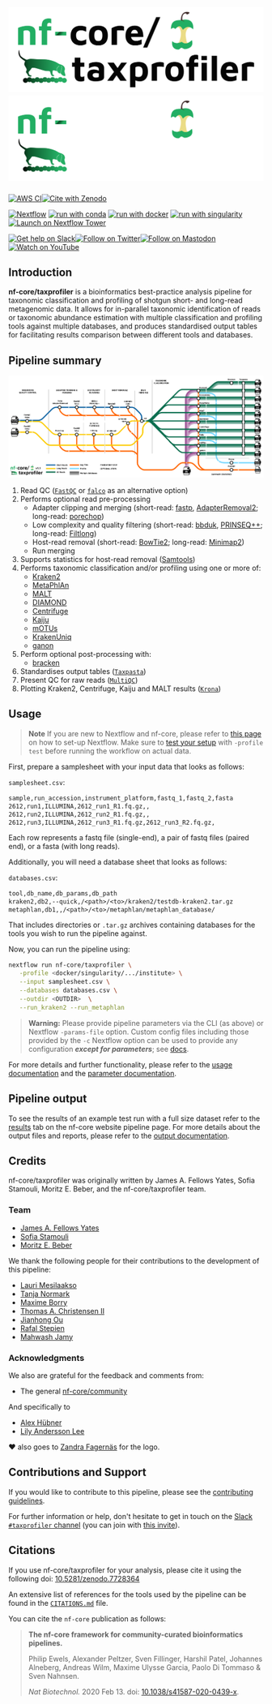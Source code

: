 # ![nf-core/taxprofiler](docs/images/nf-core-taxprofiler_logo_custom_light.png#gh-light-mode-only) ![nf-core/taxprofiler](docs/images/nf-core-taxprofiler_logo_custom_dark.png#gh-dark-mode-only)

[![AWS CI](https://img.shields.io/badge/CI%20tests-full%20size-FF9900?labelColor=000000&logo=Amazon%20AWS)](https://nf-co.re/taxprofiler/results)[![Cite with Zenodo](http://img.shields.io/badge/DOI-10.5281/zenodo.7728364-1073c8?labelColor=000000)](https://doi.org/10.5281/zenodo.7728364)

[![Nextflow](https://img.shields.io/badge/nextflow%20DSL2-%E2%89%A523.04.0-23aa62.svg)](https://www.nextflow.io/)
[![run with conda](http://img.shields.io/badge/run%20with-conda-3EB049?labelColor=000000&logo=anaconda)](https://docs.conda.io/en/latest/)
[![run with docker](https://img.shields.io/badge/run%20with-docker-0db7ed?labelColor=000000&logo=docker)](https://www.docker.com/)
[![run with singularity](https://img.shields.io/badge/run%20with-singularity-1d355c.svg?labelColor=000000)](https://sylabs.io/docs/)
[![Launch on Nextflow Tower](https://img.shields.io/badge/Launch%20%F0%9F%9A%80-Nextflow%20Tower-%234256e7)](https://tower.nf/launch?pipeline=https://github.com/nf-core/taxprofiler)

[![Get help on Slack](http://img.shields.io/badge/slack-nf--core%20%23taxprofiler-4A154B?labelColor=000000&logo=slack)](https://nfcore.slack.com/channels/taxprofiler)[![Follow on Twitter](http://img.shields.io/badge/twitter-%40nf__core-1DA1F2?labelColor=000000&logo=twitter)](https://twitter.com/nf_core)[![Follow on Mastodon](https://img.shields.io/badge/mastodon-nf__core-6364ff?labelColor=FFFFFF&logo=mastodon)](https://mstdn.science/@nf_core)[![Watch on YouTube](http://img.shields.io/badge/youtube-nf--core-FF0000?labelColor=000000&logo=youtube)](https://www.youtube.com/c/nf-core)

## Introduction

**nf-core/taxprofiler** is a bioinformatics best-practice analysis pipeline for taxonomic classification and profiling of shotgun short- and long-read metagenomic data. It allows for in-parallel taxonomic identification of reads or taxonomic abundance estimation with multiple classification and profiling tools against multiple databases, and produces standardised output tables for facilitating results comparison between different tools and databases.

## Pipeline summary

![](docs/images/taxprofiler_tube.png)

1. Read QC ([`FastQC`](https://www.bioinformatics.babraham.ac.uk/projects/fastqc/) or [`falco`](https://github.com/smithlabcode/falco) as an alternative option)
2. Performs optional read pre-processing
   - Adapter clipping and merging (short-read: [fastp](https://github.com/OpenGene/fastp), [AdapterRemoval2](https://github.com/MikkelSchubert/adapterremoval); long-read: [porechop](https://github.com/rrwick/Porechop))
   - Low complexity and quality filtering (short-read: [bbduk](https://jgi.doe.gov/data-and-tools/software-tools/bbtools/), [PRINSEQ++](https://github.com/Adrian-Cantu/PRINSEQ-plus-plus); long-read: [Filtlong](https://github.com/rrwick/Filtlong))
   - Host-read removal (short-read: [BowTie2](http://bowtie-bio.sourceforge.net/bowtie2/); long-read: [Minimap2](https://github.com/lh3/minimap2))
   - Run merging
3. Supports statistics for host-read removal ([Samtools](http://www.htslib.org/))
4. Performs taxonomic classification and/or profiling using one or more of:
   - [Kraken2](https://ccb.jhu.edu/software/kraken2/)
   - [MetaPhlAn](https://huttenhower.sph.harvard.edu/metaphlan/)
   - [MALT](https://uni-tuebingen.de/fakultaeten/mathematisch-naturwissenschaftliche-fakultaet/fachbereiche/informatik/lehrstuehle/algorithms-in-bioinformatics/software/malt/)
   - [DIAMOND](https://github.com/bbuchfink/diamond)
   - [Centrifuge](https://ccb.jhu.edu/software/centrifuge/)
   - [Kaiju](https://kaiju.binf.ku.dk/)
   - [mOTUs](https://motu-tool.org/)
   - [KrakenUniq](https://github.com/fbreitwieser/krakenuniq)
   - [ganon](https://pirovc.github.io/ganon/)
5. Perform optional post-processing with:
   - [bracken](https://ccb.jhu.edu/software/bracken/)
6. Standardises output tables ([`Taxpasta`](https://taxpasta.readthedocs.io))
7. Present QC for raw reads ([`MultiQC`](http://multiqc.info/))
8. Plotting Kraken2, Centrifuge, Kaiju and MALT results ([`Krona`](https://hpc.nih.gov/apps/kronatools.html))

## Usage

> **Note**
> If you are new to Nextflow and nf-core, please refer to [this page](https://nf-co.re/docs/usage/installation) on how
> to set-up Nextflow. Make sure to [test your setup](https://nf-co.re/docs/usage/introduction#how-to-run-a-pipeline)
> with `-profile test` before running the workflow on actual data.

First, prepare a samplesheet with your input data that looks as follows:

`samplesheet.csv`:

```csv
sample,run_accession,instrument_platform,fastq_1,fastq_2,fasta
2612,run1,ILLUMINA,2612_run1_R1.fq.gz,,
2612,run2,ILLUMINA,2612_run2_R1.fq.gz,,
2612,run3,ILLUMINA,2612_run3_R1.fq.gz,2612_run3_R2.fq.gz,
```

Each row represents a fastq file (single-end), a pair of fastq files (paired end), or a fasta (with long reads).

Additionally, you will need a database sheet that looks as follows:

`databases.csv`:

```
tool,db_name,db_params,db_path
kraken2,db2,--quick,/<path>/<to>/kraken2/testdb-kraken2.tar.gz
metaphlan,db1,,/<path>/<to>/metaphlan/metaphlan_database/
```

That includes directories or `.tar.gz` archives containing databases for the tools you wish to run the pipeline against.

Now, you can run the pipeline using:

```bash
nextflow run nf-core/taxprofiler \
   -profile <docker/singularity/.../institute> \
   --input samplesheet.csv \
   --databases databases.csv \
   --outdir <OUTDIR>  \
   --run_kraken2 --run_metaphlan
```

> **Warning:**
> Please provide pipeline parameters via the CLI (as above) or Nextflow `-params-file` option. Custom config files including those
> provided by the `-c` Nextflow option can be used to provide any configuration _**except for parameters**_;
> see [docs](https://nf-co.re/usage/configuration#custom-configuration-files).

For more details and further functionality, please refer to the [usage documentation](https://nf-co.re/taxprofiler/usage) and the [parameter documentation](https://nf-co.re/taxprofiler/parameters).

## Pipeline output

To see the results of an example test run with a full size dataset refer to the [results](https://nf-co.re/taxprofiler/results) tab on the nf-core website pipeline page.
For more details about the output files and reports, please refer to the
[output documentation](https://nf-co.re/taxprofiler/output).

## Credits

nf-core/taxprofiler was originally written by James A. Fellows Yates, Sofia Stamouli, Moritz E. Beber, and the nf-core/taxprofiler team.

### Team

- [James A. Fellows Yates](https://github.com/jfy133)
- [Sofia Stamouli](https://github.com/sofstam)
- [Moritz E. Beber](https://github.com/Midnighter)

We thank the following people for their contributions to the development of this pipeline:

- [Lauri Mesilaakso](https://github.com/ljmesi)
- [Tanja Normark](https://github.com/talnor)
- [Maxime Borry](https://github.com/maxibor)
- [Thomas A. Christensen II](https://github.com/MillironX)
- [Jianhong Ou](https://github.com/jianhong)
- [Rafal Stepien](https://github.com/rafalstepien)
- [Mahwash Jamy](https://github.com/mjamy)

### Acknowledgments

We also are grateful for the feedback and comments from:

- The general [nf-core/community](https://nf-co.re/community)

And specifically to

- [Alex Hübner](https://github.com/alexhbnr)
- [Lily Andersson Lee](https://github.com/LilyAnderssonLee)

❤️ also goes to [Zandra Fagernäs](https://github.com/ZandraFagernas) for the logo.

## Contributions and Support

If you would like to contribute to this pipeline, please see the [contributing guidelines](.github/CONTRIBUTING.md).

For further information or help, don't hesitate to get in touch on the [Slack `#taxprofiler` channel](https://nfcore.slack.com/channels/taxprofiler) (you can join with [this invite](https://nf-co.re/join/slack)).

## Citations

If you use nf-core/taxprofiler for your analysis, please cite it using the following doi: [10.5281/zenodo.7728364](https://doi.org/10.5281/zenodo.7728364)

An extensive list of references for the tools used by the pipeline can be found in the [`CITATIONS.md`](CITATIONS.md) file.

You can cite the `nf-core` publication as follows:

> **The nf-core framework for community-curated bioinformatics pipelines.**
>
> Philip Ewels, Alexander Peltzer, Sven Fillinger, Harshil Patel, Johannes Alneberg, Andreas Wilm, Maxime Ulysse Garcia, Paolo Di Tommaso & Sven Nahnsen.
>
> _Nat Biotechnol._ 2020 Feb 13. doi: [10.1038/s41587-020-0439-x](https://dx.doi.org/10.1038/s41587-020-0439-x).
